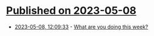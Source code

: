 # [Published on 2023-05-08](index.md)

* [2023-05-08, 12:09:33](https://lobste.rs/s/zkzsue/what_are_you_doing_this_week) - [What are you doing this week?](https://lobste.rs/s/zkzsue/what_are_you_doing_this_week)

